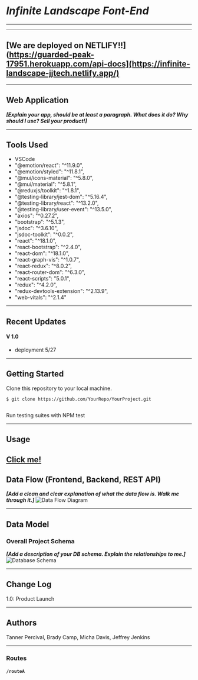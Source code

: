 
# ***Infinite Landscape Font-End***
---------------------------------

---------------------------------
## [We are deployed on NETLIFY!!](https://guarded-peak-17951.herokuapp.com/api-docs](https://infinite-landscape-jjtech.netlify.app/)

---------------------------------
## Web Application
***[Explain your app, should be at least a paragraph. What does it do? Why should I use? Sell your product!]***


---------------------------------

## Tools Used
- VSCode
- "@emotion/react": "^11.9.0",
- "@emotion/styled": "^11.8.1",
- "@mui/icons-material": "^5.8.0",
- "@mui/material": "^5.8.1",
- "@reduxjs/toolkit": "^1.8.1",
- "@testing-library/jest-dom": "^5.16.4",
- "@testing-library/react": "^13.2.0",
- "@testing-library/user-event": "^13.5.0",
- "axios": "^0.27.2",
- "bootstrap": "^5.1.3",
- "jsdoc": "^3.6.10",
- "jsdoc-toolkit": "^0.0.2",
- "react": "^18.1.0",
- "react-bootstrap": "^2.4.0",
- "react-dom": "^18.1.0",
- "react-graph-vis": "^1.0.7",
- "react-redux": "^8.0.2",
- "react-router-dom": "^6.3.0",
- "react-scripts": "5.0.1",
- "redux": "^4.2.0",
- "redux-devtools-extension": "^2.13.9",
- "web-vitals": "^2.1.4"

---------------------------------

## Recent Updates

#### V 1.0
- deployment 5/27

---------------------------

## Getting Started

Clone this repository to your local machine.
```
$ git clone https://github.com/YourRepo/YourProject.git
```
```
```

Run testing suites with NPM test

---------------------------------

## Usage
[Click me!](https://guarded-peak-17951.herokuapp.com/api-docs)
---------------------------
## Data Flow (Frontend, Backend, REST API)
***[Add a clean and clear explanation of what the data flow is. Walk me through it.]***
![Data Flow Diagram](/assets/img/Flowchart.png)

---------------------------
## Data Model

### Overall Project Schema
***[Add a description of your DB schema. Explain the relationships to me.]***
![Database Schema](/assets/img/ERD.png)

---------------------------

## Change Log
1.0: Product Launch

------------------------------

## Authors
Tanner Percival,
Brady Camp,
Micha Davis,
Jeffrey Jenkins

------------------------------


### Routes

<!-- Route documentation goes here -->

#### `/routeA`

<!-- Sample for an endpoint below. Refer to sample-README.md for more -->
<!-- - GET : `/magikarp[/:id]`
  - Parameters
    - Optional: an `id` param will specify a single record to return.
  - Response
    - status `200`, and a JSON body which is an array of all records in the table if `id` **is not** present, or a single record if `id` **is** present.
      - body: `{ // refer to schema }`
    - status `500`, `id` param is invalid. -->


